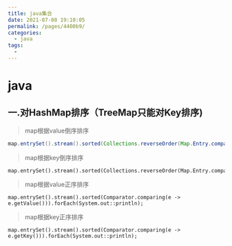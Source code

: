 ```yaml
---
title: java集合
date: 2021-07-08 19:10:05
permalink: /pages/4400b9/
categories:
  - java
tags:
  - 
---
```

# java

## 一.对HashMap排序（TreeMap只能对Key排序)

> map根据value倒序排序

```java
map.entrySet().stream().sorted(Collections.reverseOrder(Map.Entry.comparingByValue())).forEach(System.out::println);
```

> map根据key倒序排序

```
map.entrySet().stream().sorted(Collections.reverseOrder(Map.Entry.comparingByKey())).forEach(System.out::println);
```

> map根据value正序排序

```
map.entrySet().stream().sorted(Comparator.comparing(e -> e.getValue())).forEach(System.out::println);
```

> map根据key正序排序

```
map.entrySet().stream().sorted(Comparator.comparing(e -> e.getKey())).forEach(System.out::println);
```

